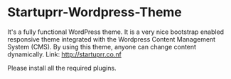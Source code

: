 # Startuprr-Wordpress-Theme
It's a fully functional WordPress theme. 
It is a very nice bootstrap enabled responsive theme integrated with the Wordpress Content Management System (CMS).
By using this theme, anyone can change content dynamically. 
Link: http://startuprr.co.nf

Please install all the required plugins.
